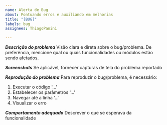 ```yaml
---
name: Alerta de Bug
about: Pontuando erros e auxiliando em melhorias
title: "[BUG]"
labels: bug
assignees: ThiagoPanini

---
```


**_Descrição do problema_**
Visão clara e direta sobre o bug/problema. De preferência, mencione qual ou quais funcionalidades ou módulos estão sendo afetados.

**_Screenshots_**
Se aplicável, fornecer capturas de tela do problema reportado

**_Reprodução do problema_**
Para reproduzir o bug/problema, é necessário:
1. Executar o código '...'
2. Estabelecer os parâmetros '...'
3. Navegar até a linha '...'
4. Visualizar o erro

**_Comportamento adequado_**
Descrever o que se esperava da funcionalidade
